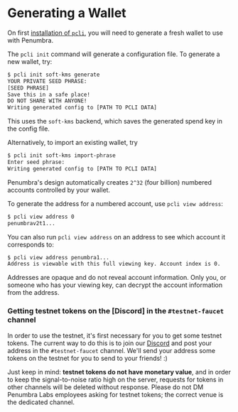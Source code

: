 # Generating a Wallet

On first [installation of `pcli`](./install.md), you will need to generate a fresh wallet to use with Penumbra.

The `pcli init` command will generate a configuration file. To generate a new wallet, try:
```bash
$ pcli init soft-kms generate
YOUR PRIVATE SEED PHRASE:
[SEED PHRASE]
Save this in a safe place!
DO NOT SHARE WITH ANYONE!
Writing generated config to [PATH TO PCLI DATA]
```
This uses the `soft-kms` backend, which saves the generated spend key in the config file.

Alternatively, to import an existing wallet, try
```bash
$ pcli init soft-kms import-phrase
Enter seed phrase:
Writing generated config to [PATH TO PCLI DATA]
```

Penumbra's design automatically creates `2^32` (four billion) numbered accounts
controlled by your wallet.

To generate the address for a numbered account, use `pcli view address`:
```bash
$ pcli view address 0
penumbrav2t1...
```
You can also run `pcli view address` on an address to see which account it corresponds to:
```bash
$ pcli view address penumbra1...
Address is viewable with this full viewing key. Account index is 0.
```

Addresses are opaque and do not reveal account information. Only you, or someone
who has your viewing key, can decrypt the account information from the address.

### Getting testnet tokens on the [Discord] in the `#testnet-faucet` channel

In order to use the testnet, it's first necessary for you to get some testnet tokens. The current
way to do this is to join our [Discord](https://discord.gg/hKvkrqa3zC) and post your address in the `#testnet-faucet` channel.
We'll send your address some tokens on the testnet for you to send to your friends! :)

Just keep in mind: **testnet tokens do not have monetary value**, and in order to keep the
signal-to-noise ratio high on the server, requests for tokens in other channels will be deleted
without response. Please do not DM Penumbra Labs employees asking for testnet tokens; the correct
venue is the dedicated channel.
